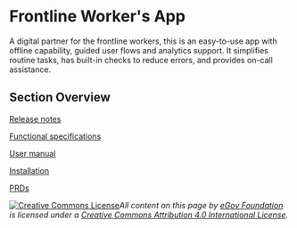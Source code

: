 # Frontline Worker's App

A digital partner for the frontline workers, this is an easy-to-use app with offline capability, guided user flows and analytics support. It simplifies routine tasks, has built-in checks to reduce errors, and provides on-call assistance.

## Section Overview

[Release notes](release-notes/)

[Functional specifications](functional-specifications.md)

[User manual](hcm-app-user-manual/)

[Installation](product-installation/)

[PRDs](products-requirement-documents-prds/)



[![Creative Commons License](https://i.creativecommons.org/l/by/4.0/80x15.png)_​_](http://creativecommons.org/licenses/by/4.0/)_All content on this page by_ [_eGov Foundation_](https://egov.org.in/) _is licensed under a_ [_Creative Commons Attribution 4.0 International License_](http://creativecommons.org/licenses/by/4.0/)_._
